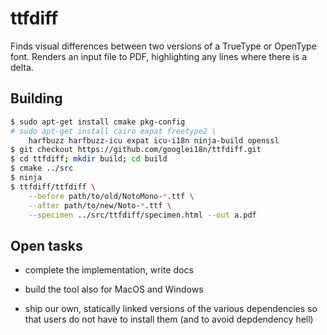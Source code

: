 # ttfdiff

Finds visual differences between two versions of a TrueType or OpenType font.
Renders an input file to PDF, highlighting any lines where there is a delta.


## Building

```sh
$ sudo apt-get install cmake pkg-config
# sudo apt-get install cairo expat freetype2 \
    harfbuzz harfbuzz-icu expat icu-i18n ninja-build openssl
$ git checkout https://github.com/googlei18n/ttfdiff.git
$ cd ttfdiff; mkdir build; cd build
$ cmake ../src
$ ninja
$ ttfdiff/ttfdiff \
    --before path/to/old/NotoMono-*.ttf \
    --after path/to/new/Noto-*.ttf \
    --specimen ../src/ttfdiff/specimen.html --out a.pdf
```

## Open tasks

* complete the implementation, write docs

* build the tool also for MacOS and Windows

* ship our own, statically linked versions of the various dependencies
  so that users do not have to install them (and to avoid depdendency hell)
